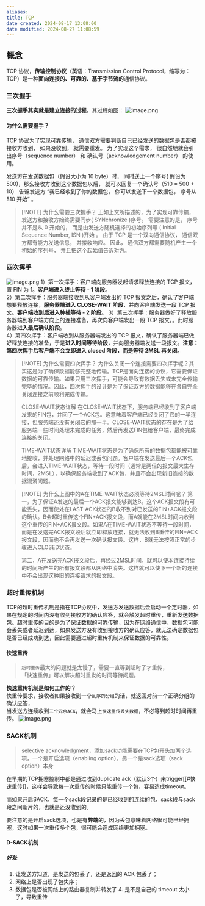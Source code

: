 ```yaml
---
aliases: 
title: TCP
date created: 2024-08-17 13:08:00
date modified: 2024-08-27 11:08:59
---
```

## 概念
TCP 协议，**传输控制协议**（英语：Transmission Control Protocol，缩写为：TCP）是一种**面向连接的、可靠的、基于字节流的**通信协议。

### 三次握手
**三次握手其实就是建立连接的过程**。其过程如图：
![image.png](https://typora-tes.oss-cn-shanghai.aliyuncs.com/picgo/20240817145254.png)

#### 为什么需要握手？
TCP 协议为了实现可靠传输， 通信双方需要判断自己已经发送的数据包是否都被接收方收到， 如果没收到， 就需要重发。 为了实现这个需求， 很自然地就会引出序号（sequence number） 和 确认号（acknowledgement number） 的使用。

发送方在发送数据包（假设大小为 10 byte）时， 同时送上一个序号( 假设为 500)，那么接收方收到这个数据包以后， 就可以回复一个确认号（510 = 500 + 10） 告诉发送方 “我已经收到了你的数据包， 你可以发送下一个数据包， 序号从 510 开始” 。

> [!NOTE] 为什么需要三次握手？
> 正如上文所描述的，为了实现可靠传输，发送方和接收方始终需要同步( SYNchronize )序号。 需要注意的是， 序号并不是从 0 开始的， 而是由发送方随机选择的初始序列号 ( Initial Sequence Number, ISN )开始 。 由于 TCP 是一个双向通信协议， 通信双方都有能力发送信息， 并接收响应。 因此， 通信双方都需要随机产生一个初始的序列号， 并且把这个起始值告诉对方。

### 四次挥手
![image.png](https://typora-tes.oss-cn-shanghai.aliyuncs.com/picgo/20240817152028.png)
1）第一次挥手：客户端向服务器发起请求释放连接的 TCP 报文，置 FIN 为 1。**客户端进入终止等待 - 1 阶段**。  
2）第二次挥手：服务器端接收到从客户端发出的 TCP 报文之后，确认了客户端想要释放连接，**服务器端进入 CLOSE-WAIT 阶段**，并向客户端发送一段 TCP 报文。**客户端收到后进入种植等待 - 2 阶段**。
3）第三次挥手：服务器做好了释放服务器端到客户端方向上的连接准备，再次向客户端发出一段 TCP 报文。。此时服务器**进入最后确认阶段**。  
4）第四次挥手：客户端收到从服务器端发出的 TCP 报文，确认了服务器端已做好释放连接的准备，于是**进入时间等待阶段**，并向服务器端发送一段报文。**注意：第四次挥手后客户端不会立即进入 closed 阶段，而是等待 2MSL 再关闭。**

> [!NOTE] 为什么需要四次挥手？
> 为什么关闭一个连接需要四次挥手呢？其实这是为了确保数据能够完整地传输。TCP是面向连接的协议，它需要保证数据的可靠传输。如果只用三次挥手，可能会导致有数据丢失或未完全传输完毕的情况。因此，四次挥手的设计是为了保证双方的数据能够在各自完全关闭连接之前顺利完成传输。
> 
> CLOSE-WAIT状态详解
> 在CLOSE-WAIT状态下，服务端已经收到了客户端发来的FIN包，并回了一个ACK包。这意味着客户端已经关闭了它的一半连接，但服务端还没有关闭它的那一半。CLOSE-WAIT状态的存在是为了给服务端一些时间处理未完成的任务，然后再发送FIN包给客户端，最终完成连接的关闭。
> 
> TIME-WAIT状态详解
> TIME-WAIT状态是为了确保所有的数据包都能被可靠地接收，并处理网络中的延迟或丢包问题。客户端在发送最后一个ACK包后，会进入TIME-WAIT状态，等待一段时间（通常是两倍的报文最大生存时间，2MSL），以确保服务端收到了ACK包，并且不会出现新旧连接的数据混淆问题。

> [!NOTE] 为什么上图中的A在TIME-WAIT状态必须等待2MSL时间呢？
> 第一，为了保证A发送的最后一个ACK报文能够到达B。这个ACK报文段有可能丢失，因而使处在LAST-ACK状态的B收不到对已发送的FIN+ACK报文段的确认。B会超时重传这个FIN+ACK报文段，而A就能在2MSL时间内收到这个重传的FIN+ACK报文段。如果A在TIME-WAIT状态不等待一段时间，而是在发送完ACK报文段后就立即释放连接，就无法收到B重传的FIN+ACK报文段，因而也不会再发送一次确认报文段。这样，B就无法按照正常的步骤进入CLOSED状态。   
> 
> 第二，A在发送完ACK报文段后，再经过2MSL时间，就可以使本连接持续的时间所产生的所有报文段都从网络中消失。这样就可以使下一个新的连接中不会出现这种旧的连接请求的报文段。

### 超时重传机制
TCP的超时重传机制是指在TCP协议中，发送方发送数据后会启动一个定时器，如果在规定的时间内没有收到接收方的确认应答，就会触发超时重传，重新发送数据包。超时重传的目的是为了保证数据的可靠传输，因为在网络通信中，数据包可能会丢失或者延迟到达，如果发送方没有收到接收方的确认应答，就无法确定数据包是否已经成功到达，因此需要通过超时重传机制来保证数据的可靠性。

#### 快速重传
>`超时重传`最大的问题就是太慢了，需要一直等到超时了才重传，  
「快速重传」可以解决超时重发的时间等待问题。

**快速重传机制是如何工作的？**  
快重传要求，接收者如果接收到一个`乱序的分组`的话，就返回对前一个正确分组的确认应答，  
当发送方连续收到`三个冗余ACK`，就会马上`快速重传丢失数据`，不必等到超时时间再重传。
![image.png](https://typora-tes.oss-cn-shanghai.aliyuncs.com/picgo/20240817164600.png)

### SACK机制
>selective acknowledgment，添加sack功能需要在TCP包开头加两个选项，一个是开启选项（enabling option），另一个是sack选项（sack option）本身

在早期的TCP拥塞控制中都是通过收到duplicate ack（默认3个）来trigger[[#快速重传]]，这样会导致每一次重传的时候只能重传一个包，容易造成timeout。

而如果开启SACK，每一个sack段记录的是已经收到的连续的包，sack段与sack段之间断片的，也就是还没收到的。

要注意的是开启sack选项，也是有**弊端**的，因为丢包意味着网络很可能已经拥塞，这时如果一次重传多个包，很可能会造成网络更加拥塞。

#### D-SACK机制
##### 好处
1. 让发送方知道，是发送的包丢了，还是返回的 ACK 包丢了；
2. 网络上是否出现了包失序；
3. 数据包是否被网络上的路由器复制并转发了
4. 是不是自己的 timeout 太小了，导致重传

